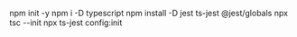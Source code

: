 npm init -y
npm i -D typescript
npm install -D jest ts-jest @jest/globals
npx tsc --init
npx ts-jest config:init